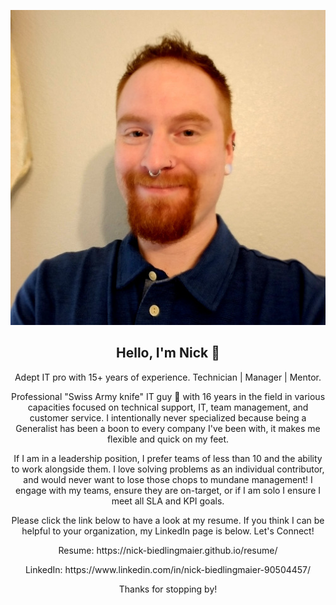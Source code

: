 <p align="center">
  <img src="/headshot.png" width="600x600" />
</p>

<h2 align="center">Hello, I'm Nick 👋</h2>

<p align="center">
  Adept IT pro with 15+ years of experience. Technician | Manager | Mentor.
</p>

<p align="center">
  Professional "Swiss Army knife" IT guy 💪 with 16 years in the field in various capacities focused on technical support, IT, team management, and customer service. I intentionally never specialized because being a Generalist has been a boon to every company I've been with, it makes me flexible and quick on my feet.
</p>

<p align="center">
  If I am in a leadership position, I prefer teams of less than 10 and the ability to work alongside them. I love solving problems as an individual contributor, and would never want to lose those chops to mundane management! I engage with my teams, ensure they are on-target, or if I am solo I ensure I meet all SLA and KPI goals.
</p>

<p align="center">
Please click the link below to have a look at my resume. If you think I can be helpful to your organization, my LinkedIn page is below. Let's Connect!

<p align="center">
Resume: https://nick-biedlingmaier.github.io/resume/

<p align="center">
LinkedIn: https://www.linkedin.com/in/nick-biedlingmaier-90504457/

<p align="center">
Thanks for stopping by!
